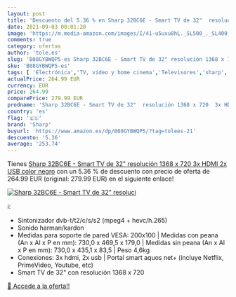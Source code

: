 ```yaml
---
layout: post
title: 'Descuento del 5.36 % en Sharp 32BC6E - Smart TV de 32"  resoluci'
date: 2021-09-03 00:01:20
image: 'https://m.media-amazon.com/images/I/41-u5uxu8hL._SL500_._SL400_.jpg'
comments: true
category: ofertas
author: 'tole.es'
slug: 'B08GYBWQP5-es Sharp 32BC6E - Smart TV de 32" resolución 1368 x 720 3x...'
sku: 'B08GYBWQP5-es'
tags: [ 'Electrónica','TV, vídeo y home cinema','Televisores','sharp','smart','tv', ]
actualPrice: 264.99 EUR
currency: EUR
price: 264.99
comparePrice: 279.99 EUR
prodname: 'Sharp 32BC6E - Smart TV de 32"  resolución 1368 x 720  3x HDMI  2x USB  color negro'
country: 'es'
flag: '🇪🇸'
brand: 'Sharp'
buyurl: 'https://www.amazon.es/dp/B08GYBWQP5/?tag=tolees-21'
descuento: '5.36'
average: '253.74'
---
```


Tienes [Sharp 32BC6E - Smart TV de 32"  resolución 1368 x 720  3x HDMI  2x USB  color negro](https://www.amazon.es/dp/B08GYBWQP5/?tag=tolees-21) con un 5.36 % de descuento con precio de oferta de 264.99 EUR (original: 279.99 EUR) en el siguiente enlace!

[![Sharp 32BC6E - Smart TV de 32"  resoluci](https://m.media-amazon.com/images/I/41-u5uxu8hL._SL500_._SL400_.jpg)](https://www.amazon.es/dp/B08GYBWQP5/?tag=tolees-21)

ℹ️:

- Sintonizador dvb-t/t2/c/s/s2 (mpeg4 + hevc/h.265)
- Sonido harman/kardon
- Medidas para soporte de pared VESA: 200x100 | Medidas con peana (An x Al x P en mm): 730,0 x 469,5 x 179,0 | Medidas sin peana (An x Al x P en mm): 730,0 x 435,1 x 83,5 | Peso 4,6kg
- Conexiones: 3x hdmi, 2x usb | Portal smart aquos net+ (incluye Netflix, PrimeVideo, Youtube, etc)
- Smart TV de 32" con resolución 1368 x 720

[🛒 Accede a la oferta!!](https://www.amazon.es/dp/B08GYBWQP5/?tag=tolees-21)
